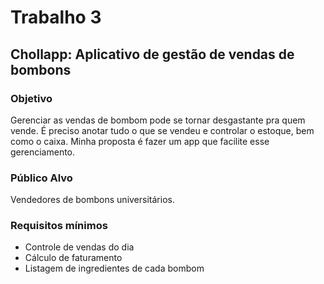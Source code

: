 # Trabalho 3
## Chollapp: Aplicativo de gestão de vendas de bombons

### Objetivo
Gerenciar as vendas de bombom pode se tornar desgastante pra quem vende. É preciso anotar tudo o que se vendeu e controlar o estoque, bem como o caixa. Minha proposta é fazer um app que facilite esse gerenciamento.

### Público Alvo
Vendedores de bombons universitários.

### Requisitos mínimos
- Controle de vendas do dia
- Cálculo de faturamento
- Listagem de ingredientes de cada bombom
